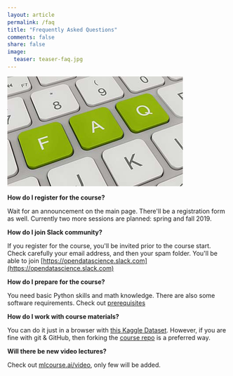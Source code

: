 ```yaml
---
layout: article
permalink: /faq
title: "Frequently Asked Questions"
comments: false
share: false
image:
  teaser: teaser-faq.jpg
---
```


<img src='../images/teaser-faq.jpg'>

**How do I register for the course?**

Wait for an announcement on the main page. There'll be a registration form as well. Currently two more sessions are planned: spring and fall 2019.

**How do I join Slack community?**

If you register for the course, you'll be invited prior to the course start. Check carefully your email address, and then your spam folder. You'll be able to join [https://opendatascience.slack.com](https://opendatascience.slack.com)

**How do I prepare for the course?**

You need basic Python skills and math knowledge. There are also some software requirements. Check out [prerequisites](prerequisites)

**How do I work with course materials?**

You can do it just in a browser with [this Kaggle Dataset](https://www.kaggle.com/kashnitsky/mlcourse). However, if you are fine with git & GitHub, then forking the [course repo](https://github.com/Yorko/mlcourse.ai) is a preferred way. 

**Will there be new video lectures?**

Check out [mlcourse.ai/video](video), only few will be added.
